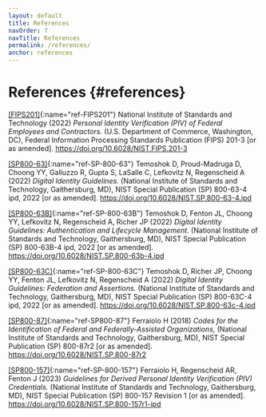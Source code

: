 ```yaml
---
layout: default
title: References
navOrder: 7
navTitle: References
permalink: /references/
anchor: references
---
```


# References {#references}

[[FIPS201]](references.md#ref-FIPS201){:name="ref-FIPS201"} National Institute of Standards and Technology (2022)
*Personal Identity Verification (PIV) of Federal Employees and Contractors.*
(U.S. Department of Commerce, Washington, DC), Federal Information Processing Standards Publication (FIPS) 201-3 [or as amended].
<https://doi.org/10.6028/NIST.FIPS.201-3>

[[SP800-63]](references.md#ref-SP-800-63){:name="ref-SP-800-63"} Temoshok D, Proud-Madruga D, Choong YY, Galluzzo R, Gupta S, LaSalle C, Lefkovitz N, Regenscheid A (2022) _Digital Identity Guidelines._ (National Institute of Standards and Technology, Gaithersburg, MD), NIST Special Publication (SP) 800-63-4 ipd, 2022 [or as amended].
<https://doi.org/10.6028/NIST.SP.800-63-4.ipd>

[[SP800-63B]](references.md#ref-SP-800-63B){:name="ref-SP-800-63B"} Temoshok D, Fenton JL, Choong YY, Lefkovitz N, Regenscheid A, Richer JP (2022) _Digital Identity Guidelines: Authentication and Lifecycle Management._ (National Institute of Standards and Technology, Gaithersburg, MD), NIST Special Publication (SP) 800-63B-4 ipd, 2022 [or as amended].
<https://doi.org/10.6028/NIST.SP.800-63b-4.ipd>

[[SP800-63C]](references.md#ref-SP-800-63C){:name="ref-SP-800-63C"} Temoshok D, Richer JP, Choong YY, Fenton JL, Lefkovitz N, Regenscheid A (2022) _Digital Identity Guidelines: Federation and Assertions._ (National Institute of Standards and Technology, Gaithersburg, MD), NIST Special Publication (SP) 800-63C-4 ipd, 2022 [or as amended].
<https://doi.org/10.6028/NIST.SP.800-63c-4.ipd>

[[SP800-87]](references.md#ref-SP800-87){:name="ref-SP800-87"} Ferraiolo H (2018) *Codes for the Identification of Federal and Federally-Assisted Organizations*, (National Institute of Standards and Technology, Gaithersburg, MD), NIST Special Publication (SP) 800-87r2 [or as amended]. <https://doi.org/10.6028/NIST.SP.800-87r2>

[[SP800-157]](references.md#ref-SP-800-157){:name="ref-SP-800-157"} Ferraiolo H, Regenscheid AR, Fenton J (2023)
*Guidelines for Derived Personal Identity Verification (PIV) Credentials.*
(National Institute of Standards and Technology, Gaithersburg, MD), NIST Special Publication (SP) 800-157 Revision 1 [or as amended].
<https://doi.org/10.6028/NIST.SP.800-157r1-ipd>

